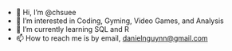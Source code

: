 - 👋 Hi, I’m @chsuee
- 👀 I’m interested in Coding, Gyming, Video Games, and Analysis
- 🌱 I’m currently learning SQL and R
- 📫 How to reach me is by email, danielnguynn@gmail.com


<!---
chsuee/chsuee is a ✨ special ✨ repository because its `README.md` (this file) appears on your GitHub profile.
You can click the Preview link to take a look at your changes.
--->

